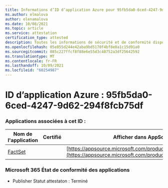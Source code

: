 ```yaml
---
title: Informations d’ID d’application Azure pour 95fb5da0-6ced-4247-9d62-294f8fcb75df
ms.author: elmalova
author: elenamalova
ms.date: 10/08/2021
ms.topic: article
ms.service: attestation
certification_type: attested
description: Toutes les informations de sécurité et de conformité disponibles pour 95fb5da0-6ced-4247-9d62-294f8fcb75df.
ms.openlocfilehash: 05e855d244e42aba9bd5170f4bf8e8a1c15d91a0
ms.sourcegitcommit: 085c227ffcf8f88e6e55d3c40752a3df25642592
ms.translationtype: MT
ms.contentlocale: fr-FR
ms.lasthandoff: 10/09/2021
ms.locfileid: "60254987"
---
```

# <a name="azure-app-id-95fb5da0-6ced-4247-9d62-294f8fcb75df"></a>ID d’application Azure : 95fb5da0-6ced-4247-9d62-294f8fcb75df


### <a name="apps-associated-with-this-id"></a>Applications associées à cet ID :
| **Nom de l'application** | **Certifié** | **Afficher dans AppSource** |
|--------------|---------------|-----------------------|
| [FactSet](https://docs.microsoft.com/microsoft-365-app-certification/forward/WA200002146) |  | [https://appsource.microsoft.com/product/office/WA200002146](https://appsource.microsoft.com/product/office/WA200002146) |

### <a name="microsoft-365-app-compliance-status"></a>Microsoft 365 État de conformité des applications
- Publisher Statut attestaton : Terminé
